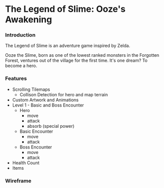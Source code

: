 # The Legend of Slime: Ooze's Awakening

### Introduction
The Legend of Slime is an adventure game inspired by Zelda. 

Ooze the Slime, born as one of the lowest ranked monsters in the Forgotten Forest, ventures out of the village for the first time. It's one dream? To become a hero.

### Features
* Scrolling Tilemaps
    * Collison Detection for hero and map terrain
* Custom Artwork and Animations
* Level 1 - Basic and Boss Encounter
    * Hero
        * move
        * attack
        * absorb (special power)
    * Basic Encounter
        * move
        * attack
    * Boss Encounter
        * move
        * attack
* Health Count
* Items

### Wireframe
